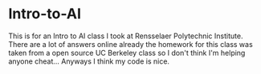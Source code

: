 # Intro-to-AI
This is for an Intro to AI class I took at Rensselaer Polytechnic Institute. There are a lot of answers online already the homework for this class was taken from a open source UC Berkeley class so I don't think I'm helping anyone cheat... Anyways I think my code is nice.
